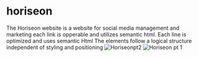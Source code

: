 # horiseon
The Horiseon website is a website for social media management and marketing each link is opperable and utilizes semantic html. 
Each line is optimized and uses semantic Html
The elements follow a logical structure independent of styling and positioning
![Horiseonpt2](https://user-images.githubusercontent.com/121529677/222314924-685f04e7-ddd1-476c-89cb-d5eb46cf8caf.png)
![Horiseon pt 1](https://user-images.githubusercontent.com/121529677/222315095-e75ce20a-45ae-4709-bc94-3d09e4d83d96.PNG)
